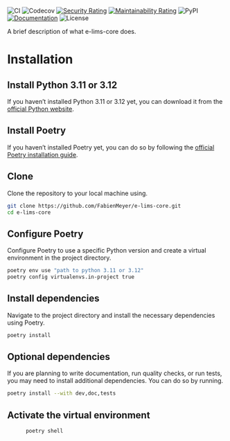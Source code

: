 ![CI](https://github.com/FabienMeyer/e-lims-core/actions/workflows/ci.yml/badge.svg)
![Codecov](https://img.shields.io/codecov/c/github/FabienMeyer/e-lims-core)
[![Security Rating](https://sonarcloud.io/api/project_badges/measure?project=FabienMeyer_e-lims&metric=security_rating)](https://sonarcloud.io/summary/new_code?id=FabienMeyer_e-lims-core)
[![Maintainability Rating](https://sonarcloud.io/api/project_badges/measure?project=FabienMeyer_e-lims&metric=sqale_rating)](https://sonarcloud.io/summary/new_code?id=FabienMeyer_e-lims-core)
![PyPI](https://img.shields.io/pypi/v/e-lims-core.svg)
[![Documentation](https://img.shields.io/badge/GitHub-Pages-blue)](https://fabienmeyer.github.io/e-lims-core/)
![License](https://img.shields.io/github/license/FabienMeyer/e-lims-core)

A brief description of what e-lims-core does.

# Installation

## Install Python 3.11 or 3.12
If you haven’t installed Python 3.11 or 3.12 yet, you can download it from the [official Python website](https://www.python.org/downloads/).

## Install Poetry
If you haven’t installed Poetry yet, you can do so by following the [official Poetry installation guide](https://python-poetry.org/docs/#installation).

## Clone
Clone the repository to your local machine using.

``` bash
git clone https://github.com/FabienMeyer/e-lims-core.git
cd e-lims-core
```

## Configure Poetry
Configure Poetry to use a specific Python version and create a virtual environment in the project directory.
   
   ``` bash
   poetry env use "path to python 3.11 or 3.12"
   poetry config virtualenvs.in-project true
   ```

## Install dependencies
Navigate to the project directory and install the necessary dependencies using Poetry.

``` bash
poetry install
```

## Optional dependencies
If you are planning to write documentation, run quality checks, or run tests, you may need to install additional dependencies. You can do so by running.

``` bash
poetry install --with dev,doc,tests
```

## Activate the virtual environment

``` bash
      poetry shell
```